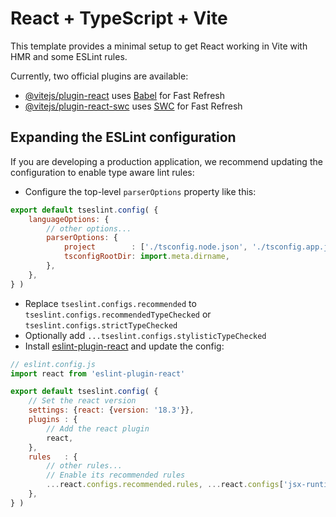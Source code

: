 # React + TypeScript + Vite

This template provides a minimal setup to get React working in Vite with HMR and some ESLint rules.

Currently, two official plugins are available:

- [@vitejs/plugin-react](https://github.com/vitejs/vite-plugin-react/blob/main/packages/plugin-react/README.md)
  uses [Babel](https://babeljs.io/) for Fast Refresh
- [@vitejs/plugin-react-swc](https://github.com/vitejs/vite-plugin-react-swc) uses [SWC](https://swc.rs/) for Fast
  Refresh

## Expanding the ESLint configuration

If you are developing a production application, we recommend updating the configuration to enable type aware lint rules:

- Configure the top-level `parserOptions` property like this:

```js
export default tseslint.config( {
    languageOptions: {
        // other options...
        parserOptions: {
            project        : ['./tsconfig.node.json', './tsconfig.app.json'],
            tsconfigRootDir: import.meta.dirname,
        },
    },
} )
```

- Replace `tseslint.configs.recommended` to `tseslint.configs.recommendedTypeChecked` or
  `tseslint.configs.strictTypeChecked`
- Optionally add `...tseslint.configs.stylisticTypeChecked`
- Install [eslint-plugin-react](https://github.com/jsx-eslint/eslint-plugin-react) and update the config:

```js
// eslint.config.js
import react from 'eslint-plugin-react'

export default tseslint.config( {
    // Set the react version
    settings: {react: {version: '18.3'}},
    plugins : {
        // Add the react plugin
        react,
    },
    rules   : {
        // other rules...
        // Enable its recommended rules
        ...react.configs.recommended.rules, ...react.configs['jsx-runtime'].rules,
    },
} )
```
